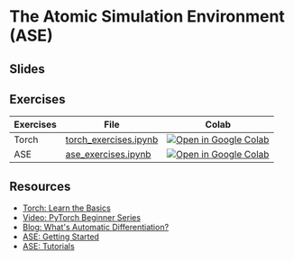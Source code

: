 # The Atomic Simulation Environment (ASE)

## Slides

## Exercises

| Exercises | File | Colab |
| --------  | ---- | ------ |
| Torch | [torch_exercises.ipynb](https://github.com/Mads-PeterVC/imlms/blob/main/lessons/lesson_1/torch_exercises.ipynb) | [ ![Open in Google Colab] ](https://colab.research.google.com/github/Mads-PeterVC/imlms/blob/main/lessons/lesson_1/torch_exercises.ipynb#) |
| ASE | [ase_exercises.ipynb](https://github.com/Mads-PeterVC/imlms/blob/main/lessons/lesson_1/oop_exercises.ipynb) | [ ![Open in Google Colab] ](https://colab.research.google.com/github/Mads-PeterVC/imlms/blob/main/lessons/lesson_2/ase_exercises.ipynb#) |

[Open in Google Colab]: https://colab.research.google.com/assets/colab-badge.svg

## Resources

- [Torch: Learn the Basics](https://pytorch.org/tutorials/beginner/basics/intro.html)
- [Video: PyTorch Beginner Series](https://www.youtube.com/playlist?list=PL_lsbAsL_o2CTlGHgMxNrKhzP97BaG9ZN)
- [Blog: What's Automatic Differentiation?](https://huggingface.co/blog/andmholm/what-is-automatic-differentiation#:~:text=Automatic%20Differentiation%20(AD)%20as%20a,forward%20and%20reverse%20mode%20AD.)
- [ASE: Getting Started](https://wiki.fysik.dtu.dk/ase/gettingstarted/gettingstarted.html)
- [ASE: Tutorials](https://wiki.fysik.dtu.dk/ase/tutorials/tutorials.html)
